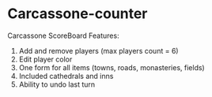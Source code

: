 # Carcassone-counter
Carcassone ScoreBoard
Features:
1. Add and remove players (max players count = 6)
2. Edit player color
3. One form for all items (towns, roads, monasteries, fields)
4. Included cathedrals and inns
5. Ability to undo last turn
